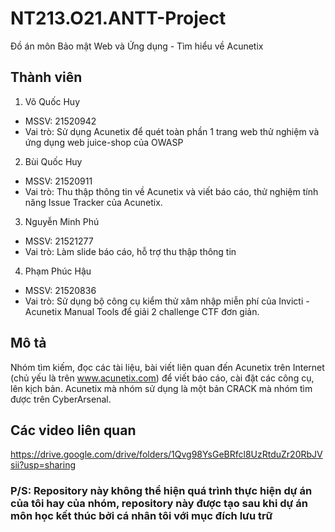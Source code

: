 # NT213.O21.ANTT-Project
Đồ án môn Bảo mật Web và Ứng dụng - Tìm hiểu về Acunetix

## Thành viên
1. Võ Quốc Huy
- MSSV: 21520942
- Vai trò: Sử dụng Acunetix để quét toàn phần 1 trang web thử nghiệm và ứng dụng web juice-shop của OWASP
2. Bùi Quốc Huy
- MSSV: 21520911
- Vai trò: Thu thập thông tin về Acunetix và viết báo cáo, thử nghiệm tính năng Issue Tracker của Acunetix. 
3. Nguyễn Minh Phú 
- MSSV: 21521277
- Vai trò: Làm slide báo cáo, hỗ trợ thu thập thông tin
4. Phạm Phúc Hậu
- MSSV: 21520836
- Vai trò: Sử dụng bộ công cụ kiểm thử xâm nhập miễn phí của Invicti - Acunetix Manual Tools để giải 2 challenge CTF đơn giản.

## Mô tả
Nhóm tìm kiếm, đọc các tài liệu, bài viết liên quan đến Acunetix trên Internet (chủ yếu là trên www.acunetix.com) để viết báo cáo, cài đặt các công cụ, lên kịch bản. Acunetix mà nhóm sử dụng là một bản CRACK mà nhóm tìm được trên CyberArsenal.

## Các video liên quan
https://drive.google.com/drive/folders/1Qvg98YsGeBRfcl8UzRtduZr20RbJVsii?usp=sharing

### P/S: Repository này không thể hiện quá trình thực hiện dự án của tôi hay của nhóm, repository này được tạo sau khi dự án môn học kết thúc bởi cá nhân tôi với mục đích lưu trữ
